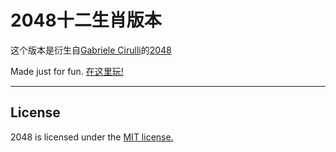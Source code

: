 # 2048十二生肖版本

这个版本是衍生自[Gabriele Cirulli](http://gabrielecirulli.github.io)的[2048](http://gabrielecirulli.github.io/2048/)

Made just for fun. [在这里玩!](http://lab.nodewee.me/2048/year-of-birth)

------

## License
2048 is licensed under the [MIT license.](https://github.com/gabrielecirulli/2048/blob/master/LICENSE.txt)
